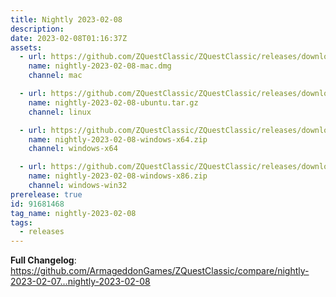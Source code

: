 ```yaml
---
title: Nightly 2023-02-08
description: 
date: 2023-02-08T01:16:37Z
assets: 
  - url: https://github.com/ZQuestClassic/ZQuestClassic/releases/download/nightly-2023-02-08/nightly-2023-02-08-mac.dmg
    name: nightly-2023-02-08-mac.dmg
    channel: mac

  - url: https://github.com/ZQuestClassic/ZQuestClassic/releases/download/nightly-2023-02-08/nightly-2023-02-08-ubuntu.tar.gz
    name: nightly-2023-02-08-ubuntu.tar.gz
    channel: linux

  - url: https://github.com/ZQuestClassic/ZQuestClassic/releases/download/nightly-2023-02-08/nightly-2023-02-08-windows-x64.zip
    name: nightly-2023-02-08-windows-x64.zip
    channel: windows-x64

  - url: https://github.com/ZQuestClassic/ZQuestClassic/releases/download/nightly-2023-02-08/nightly-2023-02-08-windows-x86.zip
    name: nightly-2023-02-08-windows-x86.zip
    channel: windows-win32
prerelease: true
id: 91681468
tag_name: nightly-2023-02-08
tags:
  - releases
---
```


**Full Changelog**: https://github.com/ArmageddonGames/ZQuestClassic/compare/nightly-2023-02-07...nightly-2023-02-08
